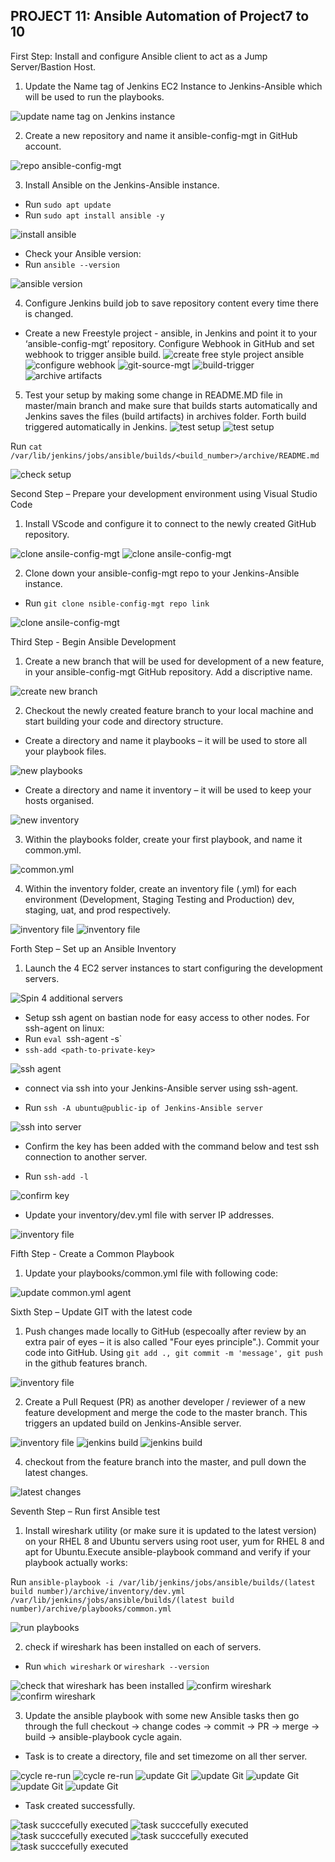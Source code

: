 ## PROJECT 11: Ansible Automation of Project7 to 10

First Step: Install and configure Ansible client to act as a Jump Server/Bastion Host.

1. Update the Name tag of Jenkins EC2 Instance to Jenkins-Ansible which will be used to run the playbooks.

![update name tag on Jenkins instance](./images/Jenkins-Ansible.png)

2. Create a new repository and name it ansible-config-mgt in GitHub account.

![ repo ansible-config-mgt](./images/ansible-config-repo.png)

3. Install Ansible on the Jenkins-Ansible instance.
- Run `sudo apt update`
- Run `sudo apt install ansible -y`

![ install ansible](./images/install-ansible.png)

- Check your Ansible version:
- Run `ansible --version`

![ansible version](./images/ansible-version.png)

4. Configure Jenkins build job to save repository content every time there is changed.

- Create a new Freestyle project - ansible, in Jenkins and point it to your ‘ansible-config-mgt’ repository.
Configure Webhook in GitHub and set webhook to trigger ansible build.
![create free style project ansible ](./images/new-free-style-ansible.png) 
![configure webhook](./images/web-hook-git.png) 
![git-source-mgt](./images/scmgt.png)
![build-trigger](./images/build-trigger.png)
![archive artifacts](./images/archive-artifacts.png)


5. Test your setup by making some change in README.MD file in master/main branch and make sure that builds starts automatically and Jenkins saves the files (build artifacts) in archives folder. Forth build triggered automatically in Jenkins.
![test setup](./images/update-git-test.png)
![test setup](./images/automatic-build-by-git.png)

Run `cat /var/lib/jenkins/jobs/ansible/builds/<build_number>/archive/README.md`

![check setup](./images/check-artifacts-onansible-server.png)



Second Step – Prepare your development environment using Visual Studio Code
1. Install VScode and configure it to connect to the newly created GitHub repository.

![clone ansile-config-mgt](./images/cloned-ansible-config.png)
![clone ansile-config-mgt](./images/cloned-ansible-config2.png)

2. Clone down your ansible-config-mgt repo to your Jenkins-Ansible instance.
- Run `git clone nsible-config-mgt repo link`

![clone ansile-config-mgt](./images/clone-git-repo.png)



Third Step - Begin Ansible Development
1. Create a new branch that will be used for development of a new feature, in your ansible-config-mgt GitHub repository. Add a discriptive name.

![create new branch](./images/new-branch.png)

2. Checkout the newly created feature branch to your local machine and start building your code and directory structure.

- Create a directory and name it playbooks – it will be used to store all your playbook files.

![new playbooks](./images/directories.png)

- Create a directory and name it inventory – it will be used to keep your hosts organised.

![new inventory](./images/directories2.png)

3. Within the playbooks folder, create your first playbook, and name it common.yml.

![common.yml](./images/common-yaml.png)

4. Within the inventory folder, create an inventory file (.yml) for each environment (Development, Staging Testing and Production) dev, staging, uat, and prod respectively.

![inventory file](./images/inventory-environments.png)
![inventory file](./images/gitcommit.png)



Forth Step – Set up an Ansible Inventory

1. Launch the 4 EC2 server instances to start configuring the development servers.

![Spin 4 additional servers](./images/servers.png)



- Setup ssh agent on bastian node for easy access to other nodes. For ssh-agent on linux:
- Run `eval `ssh-agent -s`
- `ssh-add <path-to-private-key>`

![ssh agent](./images/add-key-agent.png)

- connect via ssh into your Jenkins-Ansible server using ssh-agent.

- Run `ssh -A ubuntu@public-ip of Jenkins-Ansible server`

![ssh into server](./images/ssh-into-server.png)
- Confirm the key has been added with the command below and test ssh connection to another server.

- Run `ssh-add -l`

![confirm key](./images/key-persist.png)



- Update your inventory/dev.yml file with server IP addresses.

![inventory file](./images/dev-yml.png)

Fifth Step - Create a Common Playbook

1. Update your playbooks/common.yml file with following code:


![update common.yml agent](./images/update-common-yml.png)

Sixth Step – Update GIT with the latest code

1. Push changes made locally to GitHub (especoally after review by an extra pair of eyes – it is also called "Four eyes principle".). Commit your code into GitHub. Using `git add ., git commit -m 'message', git push` in the github features branch.


![inventory file](./images/gitcommit.png)

2. Create a Pull Request (PR) as another developer / reviewer of a new feature development and merge the code to the master branch. This triggers an updated build on Jenkins-Ansible server. 

![inventory file](./images/merge-request.png)
![jenkins build](./images/ansible-7.png)
![jenkins build](./images/check-file-jen-ansi.png)

4. checkout from the feature branch into the master, and pull down the latest changes.

![latest changes](./images/git-check-out.png)




Seventh Step – Run first Ansible test

1. Install wireshark utility (or make sure it is updated to the latest version) on your RHEL 8 and Ubuntu servers using root user, yum for RHEL 8 and apt for Ubuntu.Execute ansible-playbook command and verify if your playbook actually works:



Run `ansible-playbook -i /var/lib/jenkins/jobs/ansible/builds/(latest build number)/archive/inventory/dev.yml /var/lib/jenkins/jobs/ansible/builds/(latest build number)/archive/playbooks/common.yml`

![run playbooks](./images/wireshark-installed.png)


2. check if wireshark has been installed on each of servers.
- Run `which wireshark` or `wireshark --version`

![check that wireshark has been installed](./images/confirm-wireshark1.png)
![confirm wireshark](./images/confirm-wireshark2.png)
![confirm wireshark](./images/confirm-wireshark2.png)

3. Update the ansible playbook with some new Ansible tasks then go through the full checkout -> change codes -> commit -> PR -> merge -> build -> ansible-playbook cycle again.

- Task is to create a directory, file and set timezome on all ther server.

![cycle re-run](./images/common-yml2.png)
![cycle re-run](./images/git-commit2.png)
![update Git](./images/git-update2.png)
![update Git](./images/github-new-pull.png)
![update Git](./images/github-new-pull2.png)
![update Git](./images/github-new-pull3.png)
![update Git](./images/github-new-pull4.png)

- Task created successfully.

![task succcefully executed](./images/task-successful1.png)
![task succcefully executed](./images/task-successful2.png)
![task succcefully executed](./images/confirm1.png)
![task succcefully executed](./images/confirm2.png)
![task succcefully executed](./images/confirm3.png)